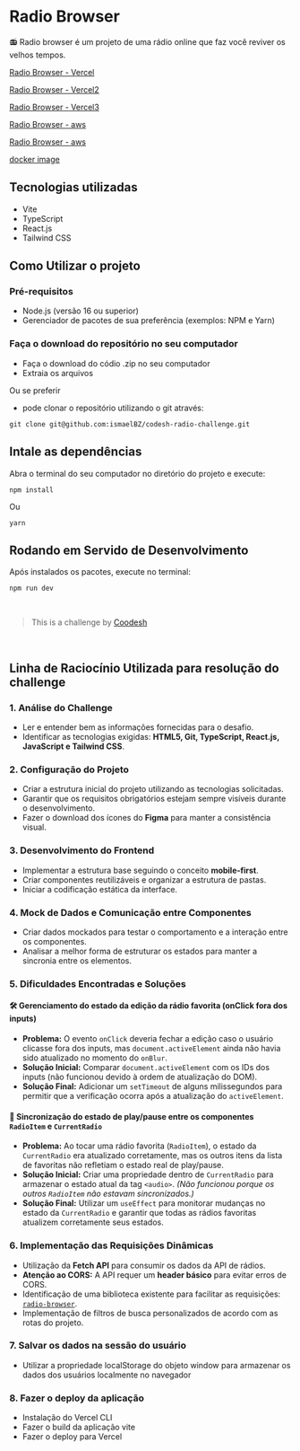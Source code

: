 # Radio Browser

📻 Radio browser é um projeto de uma rádio online que faz você reviver os velhos tempos. 

[Radio Browser - Vercel](https://codesh-radio-browser.vercel.app/) 

[Radio Browser - Vercel2](https://codesh-radio-browser-carecanaclouds-projects.vercel.app/)

[Radio Browser - Vercel3](https://codesh-radio-browser-carecanacloud-carecanaclouds-projects.vercel.app/)

[Radio Browser - aws](http://54.207.178.228/)

[Radio Browser - aws](http://ec2-54-207-178-228.sa-east-1.compute.amazonaws.com/)

[docker image](https://hub.docker.com/repository/docker/ismaelbz/codesh-radio-browser/general)

## Tecnologias utilizadas

- Vite
- TypeScript
- React.js
- Tailwind CSS


## Como Utilizar o projeto

### Pré-requisitos

- Node.js (versão 16 ou superior)
- Gerenciador de pacotes de sua preferência (exemplos: NPM e Yarn)

### Faça o download do repositório no seu computador

- Faça o download do códio .zip no seu computador
- Extraia os arquivos

Ou se preferir

- pode clonar o repositório utilizando o git através:

`git clone git@github.com:ismaelBZ/codesh-radio-challenge.git`


## Intale as dependências

Abra o terminal do seu computador no diretório do projeto e execute: 

`npm install`

Ou

`yarn `


## Rodando em Servido de Desenvolvimento

Após instalados os pacotes, execute no terminal:

`npm run dev`

<br>

>  This is a challenge by [Coodesh](https://coodesh.com/)

<br>


## Linha de Raciocínio Utilizada para resolução do challenge

### 1. Análise do Challenge  
- Ler e entender bem as informações fornecidas para o desafio.  
- Identificar as tecnologias exigidas: **HTML5, Git, TypeScript, React.js, JavaScript e Tailwind CSS**.  

### 2. Configuração do Projeto  
- Criar a estrutura inicial do projeto utilizando as tecnologias solicitadas.  
- Garantir que os requisitos obrigatórios estejam sempre visíveis durante o desenvolvimento.  
- Fazer o download dos ícones do **Figma** para manter a consistência visual.  

### 3. Desenvolvimento do Frontend  
- Implementar a estrutura base seguindo o conceito **mobile-first**.  
- Criar componentes reutilizáveis e organizar a estrutura de pastas.  
- Iniciar a codificação estática da interface.  

### 4. Mock de Dados e Comunicação entre Componentes  
- Criar dados mockados para testar o comportamento e a interação entre os componentes.  
- Analisar a melhor forma de estruturar os estados para manter a sincronia entre os elementos.  

### 5. Dificuldades Encontradas e Soluções  

#### 🛠 Gerenciamento do estado da edição da rádio favorita (onClick fora dos inputs)  
- **Problema:** O evento `onClick` deveria fechar a edição caso o usuário clicasse fora dos inputs, mas `document.activeElement` ainda não havia sido atualizado no momento do `onBlur`.  
- **Solução Inicial:** Comparar `document.activeElement` com os IDs dos inputs (não funcionou devido à ordem de atualização do DOM).  
- **Solução Final:** Adicionar um `setTimeout` de alguns milissegundos para permitir que a verificação ocorra após a atualização do `activeElement`.  

#### 🎵 Sincronização do estado de play/pause entre os componentes `RadioItem` e `CurrentRadio`  
- **Problema:** Ao tocar uma rádio favorita (`RadioItem`), o estado da `CurrentRadio` era atualizado corretamente, mas os outros itens da lista de favoritas não refletiam o estado real de play/pause.  
- **Solução Inicial:** Criar uma propriedade dentro de `CurrentRadio` para armazenar o estado atual da tag `<audio>`. *(Não funcionou porque os outros `RadioItem` não estavam sincronizados.)*  
- **Solução Final:** Utilizar um `useEffect` para monitorar mudanças no estado da `CurrentRadio` e garantir que todas as rádios favoritas atualizem corretamente seus estados.  

### 6. Implementação das Requisições Dinâmicas  
- Utilização da **Fetch API** para consumir os dados da API de rádios.  
- **Atenção ao CORS:** A API requer um **header básico** para evitar erros de CORS.  
- Identificação de uma biblioteca existente para facilitar as requisições: [`radio-browser`](https://www.npmjs.com/package/radio-browser).  
- Implementação de filtros de busca personalizados de acordo com as rotas do projeto. 

### 7. Salvar os dados na sessão do usuário
- Utilizar a propriedade localStorage do objeto window para armazenar os dados dos usuários localmente no navegador

### 8. Fazer o deploy da aplicação
- Instalação do Vercel CLI
- Fazer o build da aplicação vite
- Fazer o deploy para Vercel
